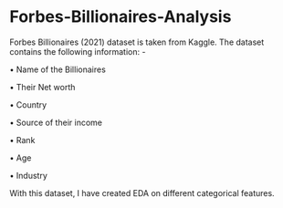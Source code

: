 # Forbes-Billionaires-Analysis

Forbes Billionaires (2021) dataset is taken from Kaggle. The dataset contains the following information: -

•	Name of the Billionaires

•	Their Net worth

•	Country 

•	Source of their income

•	Rank

•	Age

•	Industry

With this dataset, I have created EDA on different categorical features.
